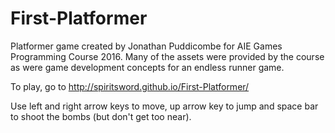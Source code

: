 # First-Platformer
Platformer game created by Jonathan Puddicombe for AIE Games Programming Course 2016. Many of the assets were provided by the course as were game development concepts for an endless runner game.

To play, go to http://spiritsword.github.io/First-Platformer/

Use left and right arrow keys to move, up arrow key to jump and space bar to shoot the bombs (but don't get too near).
